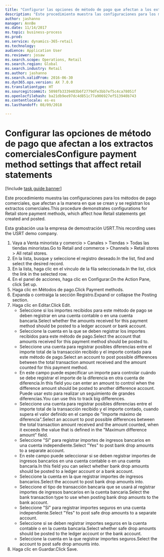 ```yaml
--- 
title: "Configurar las opciones de método de pago que afectan a los extractos comerciales"
description: "Este procedimiento muestra las configuraciones para los métodos de pago comerciales, que afectan a la manera en que se crean y se registran los extractos comerciales."
author: jashanno
manager: AnnBe
ms.date: 11/14/2017
ms.topic: business-process
ms.prod: 
ms.service: dynamics-365-retail
ms.technology: 
audience: Application User
ms.reviewer: josaw
ms.search.scope: Operations, Retail
ms.search.region: Global
ms.search.industry: Retail
ms.author: jashanno
ms.search.validFrom: 2016-06-30
ms.dyn365.ops.version: AX 7.0.0
ms.translationtype: HT
ms.sourcegitcommit: 5098fb3339403b6f2779dfe3bb7ef5c4ca78051f
ms.openlocfilehash: ba21db9ee97dc4d851c77a906927ef513940b743
ms.contentlocale: es-es
ms.lasthandoff: 08/09/2018

---
```

# <a name="configure-payment-method-settings-that-affect-retail-statements"></a><span data-ttu-id="565c3-103">Configurar las opciones de método de pago que afectan a los extractos comerciales</span><span class="sxs-lookup"><span data-stu-id="565c3-103">Configure payment method settings that affect retail statements</span></span>

[!include [task guide banner](../includes/task-guide-banner.md)]

<span data-ttu-id="565c3-104">Este procedimiento muestra las configuraciones para los métodos de pago comerciales, que afectan a la manera en que se crean y se registran los extractos comerciales.</span><span class="sxs-lookup"><span data-stu-id="565c3-104">This procedure demonstrates configurations for Retail store payment methods, which affect how Retail statements get created and posted.</span></span>

<span data-ttu-id="565c3-105">Esta grabación usa la empresa de demostración USRT.</span><span class="sxs-lookup"><span data-stu-id="565c3-105">This recording uses the USRT demo company.</span></span>

1. <span data-ttu-id="565c3-106">Vaya a Venta minorista y comercio > Canales > Tiendas > Todas las tiendas minoristas.</span><span class="sxs-lookup"><span data-stu-id="565c3-106">Go to Retail and commerce > Channels > Retail stores > All retail stores.</span></span>
2. <span data-ttu-id="565c3-107">En la lista, busque y seleccione el registro deseado.</span><span class="sxs-lookup"><span data-stu-id="565c3-107">In the list, find and select the desired record.</span></span>
3. <span data-ttu-id="565c3-108">En la lista, haga clic en el vínculo de la fila seleccionada.</span><span class="sxs-lookup"><span data-stu-id="565c3-108">In the list, click the link in the selected row.</span></span>
4. <span data-ttu-id="565c3-109">En el panel de acciones, haga clic en Configurar.</span><span class="sxs-lookup"><span data-stu-id="565c3-109">On the Action Pane, click Set up.</span></span>
5. <span data-ttu-id="565c3-110">Haga clic en Métodos de pago.</span><span class="sxs-lookup"><span data-stu-id="565c3-110">Click Payment methods.</span></span>
6. <span data-ttu-id="565c3-111">Expanda o contraiga la sección Registro.</span><span class="sxs-lookup"><span data-stu-id="565c3-111">Expand or collapse the Posting section.</span></span>
7. <span data-ttu-id="565c3-112">Haga clic en Editar.</span><span class="sxs-lookup"><span data-stu-id="565c3-112">Click Edit.</span></span>
    * <span data-ttu-id="565c3-113">Seleccione si los importes recibidos para este método de pago se deben registrar en una cuenta contable o en una cuenta bancaria.</span><span class="sxs-lookup"><span data-stu-id="565c3-113">Select whether the amounts received for this payment method should be posted to a ledger account or bank account.</span></span>  
    * <span data-ttu-id="565c3-114">Seleccione la cuenta en la que se deben registrar los importes recibidos para este método de pago.</span><span class="sxs-lookup"><span data-stu-id="565c3-114">Select the account that amounts received for this payment method should be posted to.</span></span>  
    * <span data-ttu-id="565c3-115">Seleccione una cuenta para registrar posibles diferencias entre el importe total de la transacción recibido y el importe contado para este método de pago.</span><span class="sxs-lookup"><span data-stu-id="565c3-115">Select an account to post possible differences between the total transaction amount received and the amount counted for this payment method.</span></span>  
    * <span data-ttu-id="565c3-116">En este campo puede especificar un importe para controlar cuándo se debe registrar el importe de la diferencia en otra cuenta de diferencia.</span><span class="sxs-lookup"><span data-stu-id="565c3-116">In this field you can enter an amount to control when the difference amount should be posted to another difference account.</span></span> <span data-ttu-id="565c3-117">Puede usar esto para realizar un seguimiento de grandes diferencias.</span><span class="sxs-lookup"><span data-stu-id="565c3-117">You can use this to track big differences.</span></span>  
    * <span data-ttu-id="565c3-118">Seleccione una cuenta para registrar posibles diferencias entre el importe total de la transacción recibido y el importe contado, cuando supera el valor definido en el campo de "Importe máximo de diferencia".</span><span class="sxs-lookup"><span data-stu-id="565c3-118">Select an account to post possible differences between the total transaction amount received and the amount counted, when it exceeds the value that is defined in the "Maximum difference amount" field.</span></span>  
    * <span data-ttu-id="565c3-119">Seleccione "Sí" para registrar importes de ingresos bancarios en una cuenta independiente.</span><span class="sxs-lookup"><span data-stu-id="565c3-119">Select "Yes" to post bank drop amounts to a separate account.</span></span>  
    * <span data-ttu-id="565c3-120">En este campo puede seleccionar si se deben registrar importes de ingresos bancarios en una cuenta contable o en una cuenta bancaria.</span><span class="sxs-lookup"><span data-stu-id="565c3-120">In this field you can select whether bank drop amounts should be posted to a ledger account or a bank account.</span></span>  
    * <span data-ttu-id="565c3-121">Seleccione la cuenta en la que registrar importes de ingresos bancarios.</span><span class="sxs-lookup"><span data-stu-id="565c3-121">Select the account to post bank drop amounts into.</span></span>  
    * <span data-ttu-id="565c3-122">Seleccione el tipo de transacción bancaria que se usará al registrar importes de ingresos bancarios en la cuenta bancaria.</span><span class="sxs-lookup"><span data-stu-id="565c3-122">Select the bank transaction type to use when posting bank drop amounts to the bank account.</span></span>  
    * <span data-ttu-id="565c3-123">Seleccione "Sí" para registrar importes seguros en una cuenta independiente.</span><span class="sxs-lookup"><span data-stu-id="565c3-123">Select "Yes" to post safe drop amounts to a separate account.</span></span>  
    * <span data-ttu-id="565c3-124">Seleccione si se deben registrar importes seguros en la cuenta contable o en la cuenta bancaria.</span><span class="sxs-lookup"><span data-stu-id="565c3-124">Select whether safe drop amounts should be posted to the ledger account or the bank account.</span></span>  
    * <span data-ttu-id="565c3-125">Seleccione la cuenta en la que registrar importes seguros.</span><span class="sxs-lookup"><span data-stu-id="565c3-125">Select the account to post safe drop amounts into.</span></span>  
8. <span data-ttu-id="565c3-126">Haga clic en Guardar.</span><span class="sxs-lookup"><span data-stu-id="565c3-126">Click Save.</span></span>



